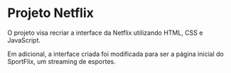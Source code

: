 # Projeto Netflix

O projeto visa recriar a interface da Netflix utilizando HTML, CSS e JavaScript.

Em adicional, a interface criada foi modificada para ser a página inicial do SportFlix, um streaming de esportes.

